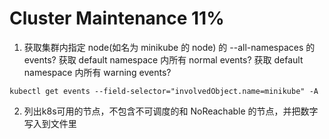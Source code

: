 
# Cluster Maintenance 11%

1. 获取集群内指定 node(如名为 minikube 的 node) 的 --all-namespaces 的 events?
获取 default namespace 内所有 normal events?
获取 default namespace 内所有 warning events?
```shell script
kubectl get events --field-selector="involvedObject.name=minikube" -A
```

2. 列出k8s可用的节点，不包含不可调度的和 NoReachable 的节点，并把数字写入到文件里
